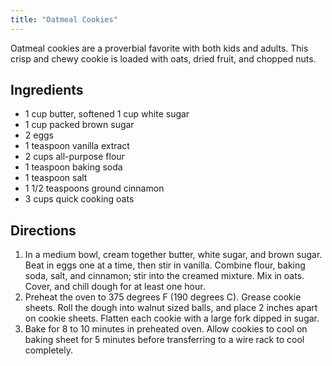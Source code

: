 ```yaml
---
title: "Oatmeal Cookies"
---
```


Oatmeal cookies are a proverbial favorite with both kids and adults. This crisp and chewy cookie is loaded with oats, dried fruit, and chopped nuts.

## Ingredients

- 1 cup butter, softened 1 cup white sugar
- 1 cup packed brown sugar
- 2 eggs
- 1 teaspoon vanilla extract
- 2 cups all-purpose flour
- 1 teaspoon baking soda
- 1 teaspoon salt
- 1 1/2 teaspoons ground cinnamon
- 3 cups quick cooking oats

## Directions

1. In a medium bowl, cream together butter, white sugar, and brown sugar. Beat in eggs one at a time, then stir in vanilla. Combine flour, baking soda, salt, and cinnamon; stir into the creamed mixture. Mix in oats. Cover, and chill dough for at least one hour.
2. Preheat the oven to 375 degrees F (190 degrees C). Grease cookie sheets. Roll the dough into walnut sized balls, and place 2 inches apart on cookie sheets. Flatten each cookie with a large fork dipped in sugar.
3. Bake for 8 to 10 minutes in preheated oven. Allow cookies to cool on baking sheet for 5 minutes before transferring to a wire rack to cool completely.
